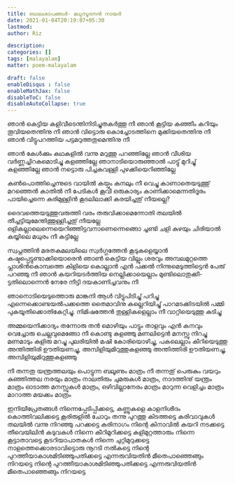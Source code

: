 ```yaml
---
title: ബാലശാപങ്ങള്‍- മധുസൂദനന്‍ നായര്‍ 
date: 2021-01-04T20:19:07+05:30
lastmod: 
author: Riz

description: 
categories: []
tags: [malayalam]
matter: poem-malayalam

draft: false
enableDisqus : false
enableMathJax: false
disableToC: false
disableAutoCollapse: true
---
```


ഞാന്‍ കെട്ടിയ കളിവീടെന്തിനിടിച്ചുതകര്‍ത്തൂ നീ
ഞാന്‍ കൂട്ടിയ കഞ്ഞീം കറിയും തൂവിയതെന്തിനു നീ
ഞാന്‍ വിട്ടൊരു കൊച്ചോടത്തിനെ മുക്കിയതെന്തിനു നീ
ഞാന്‍ വിട്ടുപറത്തിയ പട്ടമറുത്തതുമെന്തിനു നീ

ഞാന്‍ കേള്‍ക്കും കഥകളില്‍ വന്നു മറുത്തു പറഞ്ഞില്ലേ
ഞാന്‍ വീശിയ വര്‍ണ്ണച്ചിറകുമൊടിച്ചു കളഞ്ഞില്ലേ
ഞാനാടിയൊരുഞ്ഞാല്‍ പാട്ടു് മുറിച്ചു് കളഞ്ഞില്ലേ
ഞാന്‍ നട്ടൊരു പിച്ചകവള്ളി പുഴക്കിയെറിഞ്ഞില്ലേ

കണ്‍പൊത്തിച്ചെന്നുടെ വായില്‍ കയ്പും കനലും നീ വെച്ചു
കാണാതെയടുത്തു് മറഞ്ഞെന്‍ കാതില്‍ നീ പേടികള്‍ കൂവി
ഒരുകാര്യം കാണിക്കാമെന്നതിദൂരം പായിച്ചെന്നെ
കരിമുള്ളിന്‍ കൂടലിലാക്കി കരയിച്ചതു് നീയല്ലെ?

ദൈവത്തെയടുത്തുവരുത്തി വരം തരുവിക്കാമെന്നോതി
തലയില്‍ തീച്ചട്ടിയുമേന്തിത്തുള്ളിച്ചതു് നീയല്ലേ
ഒളികല്ലാലെന്നെയെറിഞ്ഞിട്ടവനാണെന്നെങ്ങൊ ചൂണ്ടി
ചളി കുഴയും ചിരിയാല്‍ കയ്യിലെ മധുരം നീ കട്ടില്ലേ

സ്വപ്നത്തിന്‍ മരതകമലയിലെ സ്വര്‍ഗ്ഗത്തേന്‍ കൂടുകളെയ്യാന്‍
കഷ്ടപ്പെട്ടുണ്ടാക്കിയൊരെന്‍ ഞാണ്‍ കെട്ടിയ വില്ലും ശരവും
അമ്പലമുറ്റത്തെ പ്ലാശിന്‍കൊമ്പത്തെ കിളിയെ കൊല്ലാന്‍
എന്‍ പക്കല്‍ നിന്നുമെടുത്തിട്ടെന്‍ പേരു് പറഞ്ഞു നീ
ഞാന്‍ കയറിയടര്‍ത്തിയ നെല്ലിക്കായെല്ലാം മുണ്ടിലൊതുക്കീ-
ട്ടതിലൊന്നെന്‍ നേരേ നീട്ടി ദയകാണിച്ചവനും നീ

ഞാനൊടിയെടുത്തൊരു മാങ്കനി ആള്‍ വിട്ടുപിടിച്ചു് പറിച്ചു
എന്നെക്കൊണ്ടയല്‍പക്കത്തെ തൈമാവിനു കല്ലെറിയിച്ചു്
പാറമടക്കിടയില്‍ പമ്മി പുകയൂതിക്കൊതികേറ്റിച്ചു.
നിമിഷത്തേന്‍ തുള്ളികളെല്ലാം നീ വാറ്റിയെടുത്തു കുടിച്ചു

അമ്മയെനിക്കാദ്യം തന്നോരു തന്‍ മൊഴിയും പാട്ടും താളവും
എന്‍ കനവും വെച്ചോരു ചെല്ലവുമെങ്ങോ നീ കൊണ്ടു കളഞ്ഞു
മണലിട്ടെന്‍ മനസ്സു നിറച്ചു മണമാടും കുളിരു മറച്ചു
പുലരിയില്‍ മഷി കോരിയൊഴിച്ചു, പകലെല്ലാം കീറിയെടുത്തു
അന്തിത്തിരി ഊതിയണച്ചു, അമ്പിളിയുമിറുത്തുകളഞ്ഞു
അന്തിത്തിരി ഊതിയണച്ചു, അമ്പിളിയുമിറുത്തുകളഞ്ഞു

നീ തന്നതു യന്ത്രത്തലയും പൊട്ടുന്ന ബലൂണും മാത്രം
നീ തന്നതു് പെരുകും വയറും കുഞ്ഞിത്തല നരയും മാത്രം
നാലതിരും ചുമരുകള്‍ മാത്രം, നാദത്തിനു് യന്ത്രം മാത്രം
ഓടാത്ത മനസ്സുകള്‍ മാത്രം, ഒഴിവില്ലാനേരം മാത്രം
മാറുന്ന വെളിച്ചം മാത്രം മാറാത്ത മയക്കം മാത്രം

ഇനിയീപ്രേതങ്ങള്‍ നിന്നെപ്പേടിപ്പിക്കട്ടെ,
കണ്ണൂകളെ കാളനിശീദം കൊത്തിവലിക്കട്ടെ
കൂരിരുളില്‍ ചോറും തന്നു പുറത്തു കിടത്തട്ടെ
കരിവാവുകള്‍ തലയില്‍ വന്നു നിറഞ്ഞു പറക്കട്ടെ
കരിനാഗം നിന്റെ കിനാവില്‍ കയറി നടക്കട്ടെ
തീവെയിലിന്‍ കടുവകള്‍ നിന്നെ കീറിമുറിക്കട്ടെ
കളിമുറ്റത്താരും നിന്നെ കൂട്ടാതാവട്ടെ
കൂടറിയാപാതകള്‍ നിന്നെ ചുറ്റിമുറുക്കട്ടെ
നാളത്തെക്കൊരടാവിട്ടൊരു നൂറടി നല്‍കട്ടെ
നിന്റെ പുറത്തീയാകാശമിടിഞ്ഞുപതിക്കട്ടെ
എന്നരുവിയതിന്‍ മീതെപാഞ്ഞെങ്ങും നിറയട്ടെ
നിന്റെ പുറത്തീയാകാശമിടിഞ്ഞുപതിക്കട്ടെ
എന്നരുവിയതിന്‍ മീതെപാഞ്ഞെങ്ങും നിറയട്ടെ
